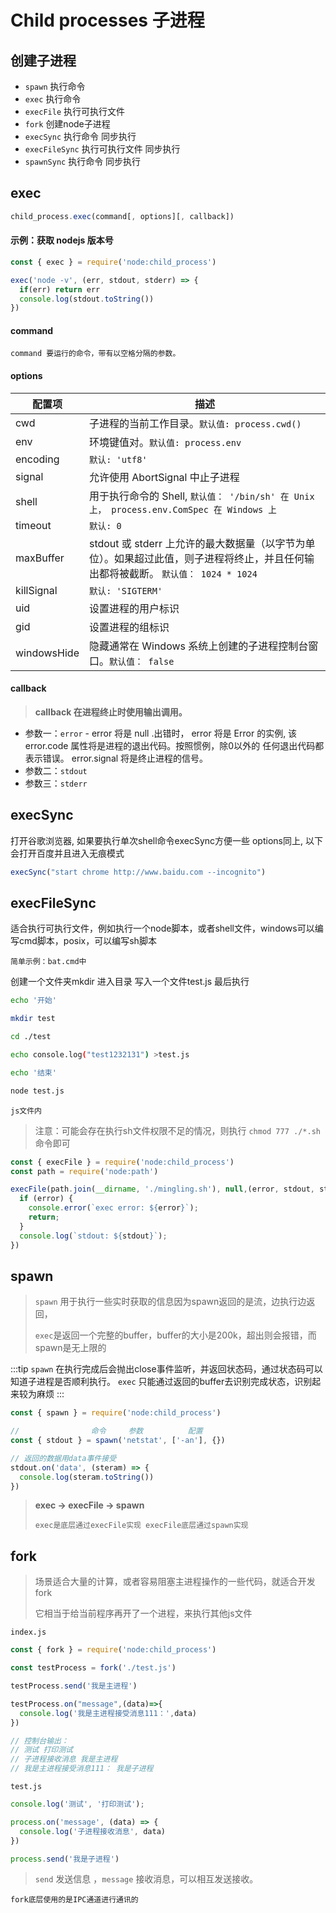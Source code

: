 # Child processes 子进程
## 创建子进程
- `spawn` 执行命令
- `exec` 执行命令
- `execFile` 执行可执行文件
- `fork` 创建node子进程
- `execSync` 执行命令 同步执行
- `execFileSync` 执行可执行文件 同步执行
- `spawnSync` 执行命令 同步执行

## exec
```js
child_process.exec(command[, options][, callback])
```
#### 示例：获取 nodejs 版本号
```js
const { exec } = require('node:child_process')

exec('node -v', (err, stdout, stderr) => {
  if(err) return err
  console.log(stdout.toString())
})
```
#### command
`command 要运行的命令，带有以空格分隔的参数。`

#### options
| 配置项 | 描述 
| ----- | ---- |
| cwd | 子进程的当前工作目录。`默认值: process.cwd()` |
| env | 环境键值对。`默认值: process.env` |
| encoding | `默认: 'utf8'` |
| signal | 允许使用 AbortSignal 中止子进程 |
| shell | 用于执行命令的 Shell, `默认值： '/bin/sh' 在 Unix 上， process.env.ComSpec 在 Windows 上` |
| timeout | `默认: 0` |
| maxBuffer | stdout 或 stderr 上允许的最大数据量（以字节为单位）。如果超过此值，则子进程将终止，并且任何输出都将被截断。 `默认值： 1024 * 1024` |
| killSignal | `默认: 'SIGTERM'` |
| uid | 设置进程的用户标识 |
| gid | 设置进程的组标识 |
| windowsHide | 隐藏通常在 Windows 系统上创建的子进程控制台窗口。`默认值： false` |

#### callback
> **callback 在进程终止时使用输出调用。**
- 参数一：`error` - error 将是 null .出错时， error 将是 Error 的实例, 该 error.code 属性将是进程的退出代码。按照惯例，除0以外的 任何退出代码都表示错误。 error.signal 将是终止进程的信号。
- 参数二：`stdout`
- 参数三：`stderr`

## execSync
打开谷歌浏览器, 如果要执行单次shell命令execSync方便一些 options同上, 以下会打开百度并且进入无痕模式
```js
execSync("start chrome http://www.baidu.com --incognito")
```

## execFileSync
适合执行可执行文件，例如执行一个node脚本，或者shell文件，windows可以编写cmd脚本，posix，可以编写sh脚本

`简单示例：bat.cmd中`

创建一个文件夹mkdir 进入目录 写入一个文件test.js 最后执行
```sh
echo '开始'

mkdir test 

cd ./test

echo console.log("test1232131") >test.js

echo '结束'

node test.js
```

`js文件内`
> 注意：可能会存在执行sh文件权限不足的情况，则执行 `chmod 777 ./*.sh` 命令即可

```js
const { execFile } = require('node:child_process')
const path = require('node:path')

execFile(path.join(__dirname, './mingling.sh'), null,(error, stdout, stderr) => {
  if (error) {
    console.error(`exec error: ${error}`);
    return;
  }
  console.log(`stdout: ${stdout}`);
})
```

## spawn
> `spawn` 用于执行一些实时获取的信息因为spawn返回的是流，边执行边返回，
>
> `exec`是返回一个完整的buffer，buffer的大小是200k，超出则会报错，而spawn是无上限的

:::tip
`spawn` 在执行完成后会抛出close事件监听，并返回状态码，通过状态码可以知道子进程是否顺利执行。
`exec` 只能通过返回的buffer去识别完成状态，识别起来较为麻烦
:::

```js
const { spawn } = require('node:child_process')

//                命令     参数          配置
const { stdout } = spawn('netstat', ['-an'], {})

// 返回的数据用data事件接受
stdout.on('data', (steram) => {
  console.log(steram.toString())
})
```

> **exec -> execFile -> spawn**
>
> `exec是底层通过execFile实现 execFile底层通过spawn实现`

## fork
> 场景适合大量的计算，或者容易阻塞主进程操作的一些代码，就适合开发fork
>
>它相当于给当前程序再开了一个进程，来执行其他js文件

`index.js`
```js
const { fork } = require('node:child_process')

const testProcess = fork('./test.js')

testProcess.send('我是主进程')

testProcess.on("message",(data)=>{
  console.log('我是主进程接受消息111：',data)
})

// 控制台输出：
// 测试 打印测试
// 子进程接收消息 我是主进程
// 我是主进程接受消息111： 我是子进程
```

`test.js`
```js
console.log('测试', '打印测试');

process.on('message', (data) => {
  console.log('子进程接收消息', data)
})

process.send('我是子进程')
```
> `send` 发送信息 ，`message` 接收消息，可以相互发送接收。

`fork底层使用的是IPC通道进行通讯的`